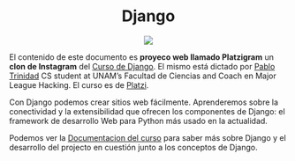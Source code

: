 <div align="center">
    <h1>Django</h1>
    <img src="https://imgur.com/lZXrh04.png" width="">
</div>


El contenido de este documento es **proyeco web llamado Platzigram** un **clon de Instagram** del [Curso de Django](https://platzi.com/cursos/django/). El mismo está dictado por [Pablo Trinidad](https://twitter.com/_pablotrinidad) CS student at UNAM’s Facultad de Ciencias and Coach en Major League Hacking. El curso es de [Platzi](https://platzi.com).

Con Django podemos crear sitios web fácilmente. Aprenderemos sobre la conectividad y la extensibilidad que ofrecen los componentes de Django: el framework de desarrollo Web para Python más usado en la actualidad.

Podemos ver la [Documentacion del curso](https://github.com/francomanca93/django/blob/main/documentacion-curso.md) para saber más sobre Django y el desarrollo del projecto en cuestión junto a los conceptos de Django.
